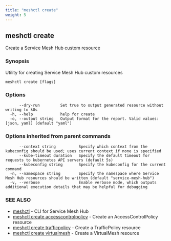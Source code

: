 ```yaml
---
title: "meshctl create"
weight: 5
---
```

## meshctl create

Create a Service Mesh Hub custom resource

### Synopsis

Utility for creating Service Mesh Hub custom resources

```
meshctl create [flags]
```

### Options

```
      --dry-run         Set true to output generated resource without writing to k8s
  -h, --help            help for create
  -o, --output string   Output format for the report. Valid values: [json, yaml] (default "yaml")
```

### Options inherited from parent commands

```
      --context string          Specify which context from the kubeconfig should be used; uses current context if none is specified
      --kube-timeout duration   Specify the default timeout for requests to kubernetes API servers (default 5s)
      --kubeconfig string       Specify the kubeconfig for the current command
  -n, --namespace string        Specify the namespace where Service Mesh Hub resources should be written (default "service-mesh-hub")
  -v, --verbose                 Enable verbose mode, which outputs additional execution details that may be helpful for debugging
```

### SEE ALSO

* [meshctl](../meshctl)	 - CLI for Service Mesh Hub
* [meshctl create accesscontrolpolicy](../meshctl_create_accesscontrolpolicy)	 - Create an AccessControlPolicy resource
* [meshctl create trafficpolicy](../meshctl_create_trafficpolicy)	 - Create a TrafficPolicy resource
* [meshctl create virtualmesh](../meshctl_create_virtualmesh)	 - Create a VirtualMesh resource

